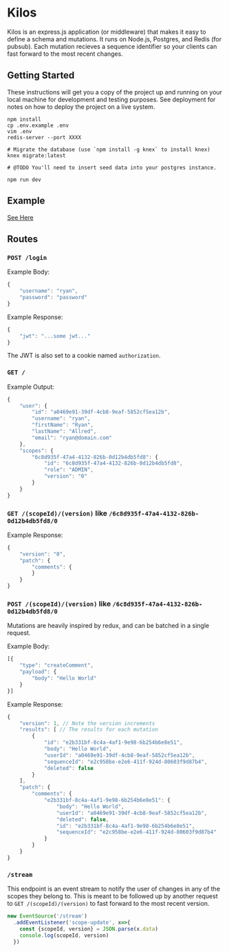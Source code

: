 # Kilos

Kilos is an express.js application (or middleware) that makes it easy to define a schema and mutations. It runs on Node.js, Postgres, and Redis (for pubsub). Each mutation recieves a sequence identifier so your clients can fast forward to the most recent changes.

## Getting Started

These instructions will get you a copy of the project up and running on your local machine for development and testing purposes. See deployment for notes on how to deploy the project on a live system.

```
npm install
cp .env.example .env
vim .env
redis-server --port XXXX

# Migrate the database (use `npm install -g knex` to install knex)
knex migrate:latest

# @TODO You'll need to insert seed data into your postgres instance.

npm run dev
```

## Example
[See Here](https://github.com/Synvox/kilos/tree/master/example)

## Routes

### `POST /login`
Example Body:
```js
{
	"username": "ryan",
	"password": "password"
}
```

Example Response:
```js
{
    "jwt": "...some jwt..."
}
```

The JWT is also set to a cookie named `authorization`.

### `GET /`
Example Output:
```js
{
    "user": {
        "id": "a0469e91-39df-4cb8-9eaf-5852cf5ea12b",
        "username": "ryan",
        "firstName": "Ryan",
        "lastName": "Allred",
        "email": "ryan@domain.com"
    },
    "scopes": {
        "6c8d935f-47a4-4132-826b-0d12b4db5fd8": {
            "id": "6c8d935f-47a4-4132-826b-0d12b4db5fd8",
            "role": "ADMIN",
            "version": "0"
        }
    }
}
```

### `GET /(scopeId)/(version)` like `/6c8d935f-47a4-4132-826b-0d12b4db5fd8/0`

Example Response:
```js
{
    "version": "0",
    "patch": {
        "comments": {
        }
    }
}
```

### `POST /(scopeId)/(version)` like `/6c8d935f-47a4-4132-826b-0d12b4db5fd8/0`

Mutations are heavily inspired by redux, and can be batched in a single request.

Example Body:
```js
[{
	"type": "createComment",
	"payload": {
		"body": "Hello World"
	}
}]
```

Example Response:
```js
{
    "version": 1, // Note the version increments
    "results": [ // The results for each mutation
        {
            "id": "e2b331bf-8c4a-4af1-9e98-6b254b6e8e51",
            "body": "Hello World",
            "userId": "a0469e91-39df-4cb8-9eaf-5852cf5ea12b",
            "sequenceId": "e2c958be-e2e6-411f-924d-80603f9d87b4",
            "deleted": false
        }
    ],
    "patch": {
        "comments": {
            "e2b331bf-8c4a-4af1-9e98-6b254b6e8e51": {
                "body": "Hello World",
                "userId": "a0469e91-39df-4cb8-9eaf-5852cf5ea12b",
                "deleted": false,
                "id": "e2b331bf-8c4a-4af1-9e98-6b254b6e8e51",
                "sequenceId": "e2c958be-e2e6-411f-924d-80603f9d87b4"
            }
        }
    }
}
```

### `/stream`

This endpoint is an event stream to notify the user of changes in any of the scopes they belong to. This is meant to be followed up by another request to `GET /(scopeId)/(version)` to fast forward to the most recent version.

```js
new EventSource('/stream')
  .addEventListener('scope-update', x=>{
    const {scopeId, version} = JSON.parse(x.data)
    console.log(scopeId, version)
  })
```
